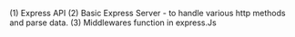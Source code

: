 (1) Express API
(2) Basic Express Server - to handle various http methods and parse data.
(3) Middlewares function in express.Js